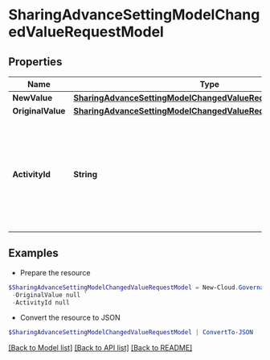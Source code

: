 # SharingAdvanceSettingModelChangedValueRequestModel
## Properties

Name | Type | Description | Notes
------------ | ------------- | ------------- | -------------
**NewValue** | [**SharingAdvanceSettingModelChangedValueRequestModelNewValue**](SharingAdvanceSettingModelChangedValueRequestModelNewValue.md) |  | [optional] 
**OriginalValue** | [**SharingAdvanceSettingModelChangedValueRequestModelNewValue**](SharingAdvanceSettingModelChangedValueRequestModelNewValue.md) |  | [optional] 
**ActivityId** | **String** | An unique identifier for the activity which can be used to find configuration in the dynamic service if it is assign by IT | [optional] 

## Examples

- Prepare the resource
```powershell
$SharingAdvanceSettingModelChangedValueRequestModel = New-Cloud.Governance.ClientSharingAdvanceSettingModelChangedValueRequestModel  -NewValue null `
 -OriginalValue null `
 -ActivityId null
```

- Convert the resource to JSON
```powershell
$SharingAdvanceSettingModelChangedValueRequestModel | ConvertTo-JSON
```

[[Back to Model list]](../README.md#documentation-for-models) [[Back to API list]](../README.md#documentation-for-api-endpoints) [[Back to README]](../README.md)

